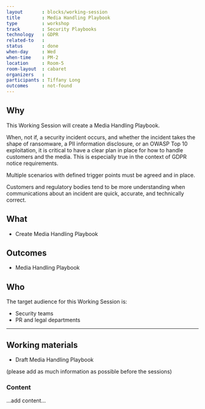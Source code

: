```yaml
---
layout       : blocks/working-session
title        : Media Handling Playbook
type         : workshop
track        : Security Playbooks
technology   : GDPR
related-to   :
status       : done
when-day     : Wed
when-time    : PM-2
location     : Room-5
room-layout  : cabaret
organizers   :
participants : Tiffany Long
outcomes     : not-found
---
```


## Why

This Working Session will create a Media Handling Playbook.

When, not if, a security incident occurs, and whether the incident takes the shape of ransomware, a PII information disclosure, or an OWASP Top 10 exploitation, it is critical to have a clear plan in place for how to handle customers and the media. This is especially true in the context of GDPR notice requirements.

Multiple scenarios with defined trigger points must be agreed and in place.

Customers and regulatory bodies tend to be more understanding when communications about an incident are quick, accurate, and technically correct.

## What

 - Create Media Handling Playbook

## Outcomes

- Media Handling Playbook

## Who

The target audience for this Working Session is:

 - Security teams
 - PR and legal departments

 ---

## Working materials

- Draft Media Handling Playbook

(please add as much information as possible before the sessions)

### Content

...add content...
